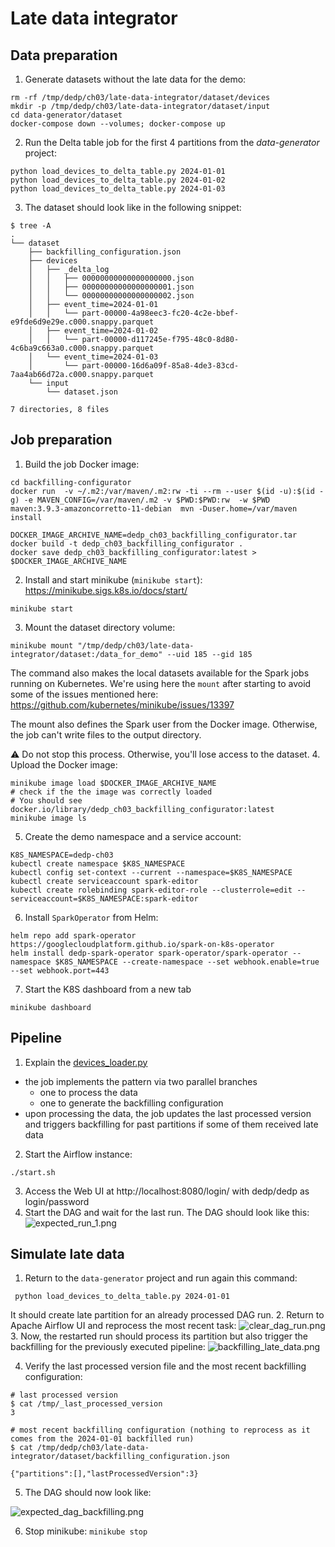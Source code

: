 # Late data integrator
## Data preparation
1. Generate datasets without the late data for the demo:
```
rm -rf /tmp/dedp/ch03/late-data-integrator/dataset/devices
mkdir -p /tmp/dedp/ch03/late-data-integrator/dataset/input
cd data-generator/dataset
docker-compose down --volumes; docker-compose up
```
2. Run the Delta table job for the first 4 partitions from the _data-generator_ project:
```
python load_devices_to_delta_table.py 2024-01-01
python load_devices_to_delta_table.py 2024-01-02
python load_devices_to_delta_table.py 2024-01-03
```
3. The dataset should look like in the following snippet:
```
$ tree -A
.
└── dataset
    ├── backfilling_configuration.json
    ├── devices
    │   ├── _delta_log
    │   │   ├── 00000000000000000000.json
    │   │   ├── 00000000000000000001.json
    │   │   └── 00000000000000000002.json
    │   ├── event_time=2024-01-01
    │   │   └── part-00000-4a98eec3-fc20-4c2e-bbef-e9fde6d9e29e.c000.snappy.parquet
    │   ├── event_time=2024-01-02
    │   │   └── part-00000-d117245e-f795-48c0-8d80-4c6ba9c663a0.c000.snappy.parquet
    │   └── event_time=2024-01-03
    │       └── part-00000-16d6a09f-85a8-4de3-83cd-7aa4ab66d72a.c000.snappy.parquet
    └── input
        └── dataset.json

7 directories, 8 files
```

## Job preparation
1. Build the job Docker image:
```
cd backfilling-configurator
docker run  -v ~/.m2:/var/maven/.m2:rw -ti --rm --user $(id -u):$(id -g) -e MAVEN_CONFIG=/var/maven/.m2 -v $PWD:$PWD:rw  -w $PWD maven:3.9.3-amazoncorretto-11-debian  mvn -Duser.home=/var/maven install

DOCKER_IMAGE_ARCHIVE_NAME=dedp_ch03_backfilling_configurator.tar
docker build -t dedp_ch03_backfilling_configurator .
docker save dedp_ch03_backfilling_configurator:latest > $DOCKER_IMAGE_ARCHIVE_NAME
```
2. Install and start minikube (`minikube start`): https://minikube.sigs.k8s.io/docs/start/
```
minikube start
```

3. Mount the dataset directory volume:
```
minikube mount "/tmp/dedp/ch03/late-data-integrator/dataset:/data_for_demo" --uid 185 --gid 185
```
The command also makes the local datasets available for the Spark jobs running on Kubernetes. We're using here the 
`mount` after starting to avoid some of the issues mentioned here: https://github.com/kubernetes/minikube/issues/13397

The mount also defines the Spark user from the Docker image. Otherwise, the job can't write files to the output directory.

⚠️ Do not stop this process. Otherwise, you'll lose access to the dataset.
4. Upload the Docker image:
```
minikube image load $DOCKER_IMAGE_ARCHIVE_NAME
# check if the the image was correctly loaded
# You should see docker.io/library/dedp_ch03_backfilling_configurator:latest
minikube image ls
```
5. Create the demo namespace and a service account: 
```
K8S_NAMESPACE=dedp-ch03
kubectl create namespace $K8S_NAMESPACE
kubectl config set-context --current --namespace=$K8S_NAMESPACE
kubectl create serviceaccount spark-editor
kubectl create rolebinding spark-editor-role --clusterrole=edit --serviceaccount=$K8S_NAMESPACE:spark-editor
```
6. Install `SparkOperator` from Helm:
```
helm repo add spark-operator https://googlecloudplatform.github.io/spark-on-k8s-operator
helm install dedp-spark-operator spark-operator/spark-operator --namespace $K8S_NAMESPACE --create-namespace --set webhook.enable=true --set webhook.port=443
```
7. Start the K8S dashboard from a new tab 
```
minikube dashboard
``` 

## Pipeline
1. Explain the [devices_loader.py](airflow%2Fdags%2Fdevices_loader.py)
* the job implements the pattern via two parallel branches
  * one to process the data
  * one to generate the backfilling configuration
* upon processing the data, the job updates the last processed version and triggers backfilling for past partitions
  if some of them received late data
2. Start the Airflow instance:
```
./start.sh
```
3. Access the Web UI at http://localhost:8080/login/ with dedp/dedp as login/password
4. Start the DAG and wait for the last run. The DAG should look like this:
![expected_run_1.png](assets%2Fexpected_run_1.png)

## Simulate late data
1. Return to the `data-generator` project and run again this command:
```
 python load_devices_to_delta_table.py 2024-01-01
```
It should create late partition for an already processed DAG run.
2. Return to Apache Airflow UI and reprocess the most recent task:
![clear_dag_run.png](assets%2Fclear_dag_run.png)
3. Now, the restarted run should process its partition but also trigger the backfilling for the 
previously executed pipeline:
![backfilling_late_data.png](assets%2Fbackfilling_late_data.png)

4. Verify the last processed version file and the most recent backfilling configuration:
```
# last processed version
$ cat /tmp/_last_processed_version
3

# most recent backfilling configuration (nothing to reprocess as it comes from the 2024-01-01 backfilled run)
$ cat /tmp/dedp/ch03/late-data-integrator/dataset/backfilling_configuration.json

{"partitions":[],"lastProcessedVersion":3}
```

5. The DAG should now look like:

![expected_dag_backfilling.png](assets%2Fexpected_dag_backfilling.png)

6. Stop minikube: `minikube stop`

